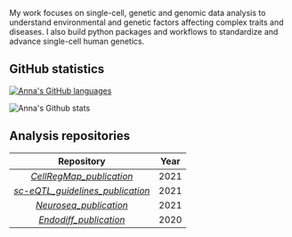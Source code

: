 My work focuses on single-cell, genetic and genomic data analysis to understand environmental and genetic factors affecting complex traits and diseases. 
I also build python packages and workflows to standardize and advance single-cell human genetics.

## GitHub statistics

[![Anna's GitHub languages](https://github-readme-stats.vercel.app/api/top-langs?username=annacuomo&layout=compact)](https://github.com/anuraghazra/github-readme-stats)

![Anna's Github stats](https://github-readme-stats.vercel.app/api?username=annacuomo&show_icons=true&hide_border=true&count_private=true)
<!-- 
## Package maintainer

| Package | Rank | Build |
|:----------------:|:----------------:|:----------------:|
| [_CellRegMap_](https://github.com/BodenmillerGroup/cytomapper) | [![](https://www.bioconductor.org/shields/downloads/release/cytomapper.svg)](https://bioconductor.org/packages/stats/bioc/cytomapper/) |[![](http://bioconductor.org/shields/build/release/bioc/cytomapper.svg)](http://bioconductor.org/checkResults/release/bioc-LATEST/cytomapper) |
| [_imcRtools_](https://github.com/BodenmillerGroup/imcRtools) | [![](https://www.bioconductor.org/shields/downloads/release/imcRtools.svg)](https://bioconductor.org/packages/stats/bioc/imcRtools/) |[![](http://bioconductor.org/shields/build/release/bioc/imcRtools.svg)](http://bioconductor.org/checkResults/release/bioc-LATEST/imcRtools) | -->

<!-- 
## Workflow maintainer

| Workflow | Build | Website |
|:----------------:|:----------------:|:----------------:|
| [_IMCWorkflow_](https://github.com/BodenmillerGroup/IMCWorkflow) |  |[https://bodenmillergroup.github.io/IMCWorkflow/](https://bodenmillergroup.github.io/IMCWorkflow/) |
| [_IMCDataAnalysis_](https://github.com/BodenmillerGroup/IMCDataAnalysis) | [![build](https://github.com/BodenmillerGroup/IMCDataAnalysis/actions/workflows/build.yml/badge.svg)](https://github.com/BodenmillerGroup/IMCDataAnalysis/actions/workflows/build.yml) |[https://github.com/BodenmillerGroup/IMCDataAnalysis](https://github.com/BodenmillerGroup/IMCDataAnalysis) | -->

## Analysis repositories

| Repository | Year | 
|:----------------:|:----------------:|
| [_CellRegMap_publication_](https://github.com/annacuomo/CellRegMap_analyses) |  2021 |
| [_sc-eQTL_guidelines_publication_](https://github.com/single-cell-genetics/optimising_singlecell_eqtl_paper) | 2021 |
| [_Neuroseq_publication_](https://github.com/single-cell-genetics/singlecell_neuroseq_paper) | 2021 |
| [_Endodiff_publication_](https://github.com/single-cell-genetics/singlecell_endodiff_paper) |  2020 |


<!-- ### Hi there 👋 -->


<!--
**annacuomo/annacuomo** is a ✨ _special_ ✨ repository because its `README.md` (this file) appears on your GitHub profile.

Here are some ideas to get you started:

- 🔭 I’m currently working on ...
- 🌱 I’m currently learning ...
- 👯 I’m looking to collaborate on ...
- 🤔 I’m looking for help with ...
- 💬 Ask me about ...
- 📫 How to reach me: ...
- 😄 Pronouns: ...
- ⚡ Fun fact: ...
-->
